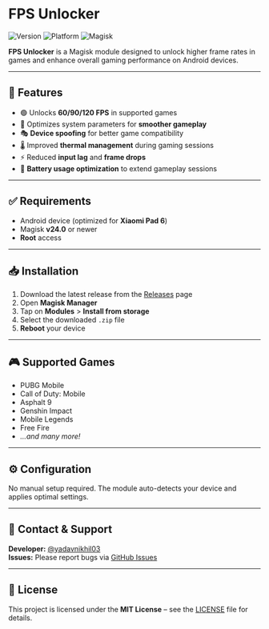 # FPS Unlocker 

![Version](https://img.shields.io/badge/Version-1.3.0-blue.svg)
![Platform](https://img.shields.io/badge/Platform-Android-green.svg)
![Magisk](https://img.shields.io/badge/Magisk-24.0+-orange.svg)

**FPS Unlocker** is a Magisk module designed to unlock higher frame rates in games and enhance overall gaming performance on Android devices.

---

## 🚀 Features

- 🟢 Unlocks **60/90/120 FPS** in supported games  
- 🔧 Optimizes system parameters for **smoother gameplay**  
- 🎭 **Device spoofing** for better game compatibility  
- 🌡️ Improved **thermal management** during gaming sessions  
- ⚡ Reduced **input lag** and **frame drops**  
- 🔋 **Battery usage optimization** to extend gameplay sessions  

---

## ✅ Requirements

- Android device (optimized for **Xiaomi Pad 6**)  
- Magisk **v24.0** or newer  
- **Root** access  

---

## 📥 Installation

1. Download the latest release from the [Releases](../../releases) page  
2. Open **Magisk Manager**  
3. Tap on **Modules** > **Install from storage**  
4. Select the downloaded `.zip` file  
5. **Reboot** your device  

---

## 🎮 Supported Games

- PUBG Mobile  
- Call of Duty: Mobile  
- Asphalt 9  
- Genshin Impact  
- Mobile Legends  
- Free Fire  
- *...and many more!*  

---

## ⚙️ Configuration

No manual setup required. The module auto-detects your device and applies optimal settings.

---

## 👤 Contact & Support

**Developer:** [@yadavnikhil03](https://github.com/yadavnikhil03)  
**Issues:** Please report bugs via [GitHub Issues](../../issues)

---

## 📄 License

This project is licensed under the **MIT License** – see the [LICENSE](./LICENSE) file for details.
